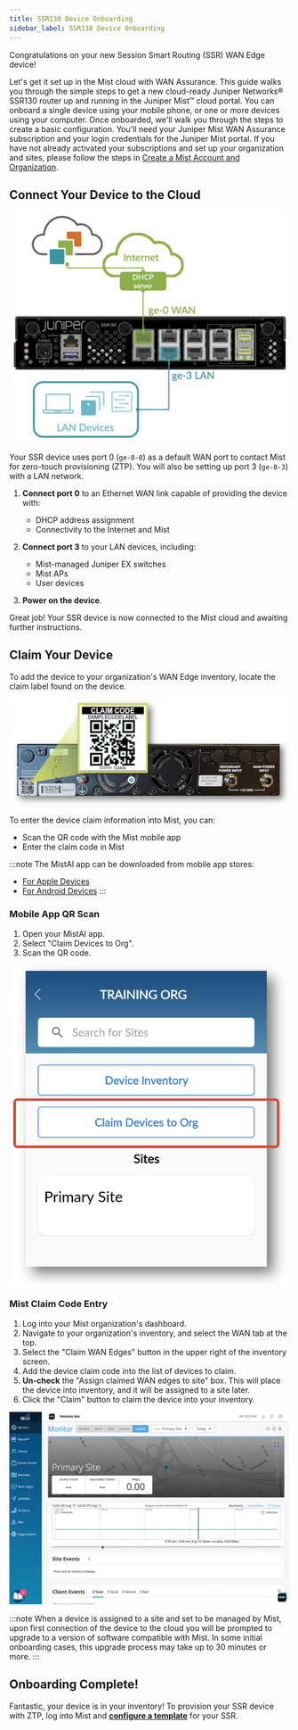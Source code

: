 ```yaml
---
title: SSR130 Device Onboarding
sidebar_label: SSR130 Device Onboarding
---
```


Congratulations on your new Session Smart Routing (SSR) WAN Edge device!

Let's get it set up in the Mist cloud with WAN Assurance. This guide walks you through the simple steps to get a new cloud-ready Juniper Networks® SSR130 router up and running in the Juniper Mist™ cloud portal. You can onboard a single device using your mobile phone, or one or more devices using your computer. Once onboarded, we'll walk you through the steps to create a basic configuration.
You'll need your Juniper Mist WAN Assurance subscription and your login credentials for the Juniper Mist portal. If you have not already activated your subscriptions and set up your organization and sites, please follow the steps in [Create a Mist Account and Organization](https://www.juniper.net/documentation/us/en/quick-start/software/mist/quick-start/mist-quick-start/product-quick-start/topics/topic-map/step-1-begin.html). 

## Connect Your Device to the Cloud

![Device Connections](/img/intro_wa_ssr130_quickstart_1.png)

Your SSR device uses port 0 (`ge-0-0`) as a default WAN port to contact Mist for zero-touch provisioning (ZTP). You will also be setting up port 3 (`ge-0-3`) with a LAN network.

1. **Connect port 0** to an Ethernet WAN link capable of providing the device with:
    * DHCP address assignment
    * Connectivity to the Internet and Mist

2. **Connect port 3** to your LAN devices, including:
    * Mist-managed Juniper EX switches
    * Mist APs
    * User devices

3. **Power on the device**.

Great job! Your SSR device is now connected to the Mist cloud and awaiting further instructions.

## Claim Your Device

To add the device to your organization's WAN Edge inventory, locate the claim label found on the device.

![Claim Code](/img/intro_wa_ssr130_quickstart_2.png)

To enter the device claim information into Mist, you can:
* Scan the QR code with the Mist mobile app
* Enter the claim code in Mist

:::note
The MistAI app can be downloaded from mobile app stores:
- [For Apple Devices](https://apps.apple.com/us/app/mistai/id1215196902)
- [For Android Devices](https://play.google.com/store/apps/details?id=com.mist.mistify&hl=en_US&gl=US)
:::

### Mobile App QR Scan

1. Open your MistAI app.
2. Select "Claim Devices to Org".
3. Scan the QR code.

![Mist AI App](/img/intro_wa_quickstart_mobile_app.png)

### Mist Claim Code Entry

1. Log into your Mist organization's dashboard.
2. Navigate to your organization's inventory, and select the WAN tab at the top.
3. Select the "Claim WAN Edges" button in the upper right of the inventory screen.
4. Add the device claim code into the list of devices to claim.
5. **Un-check** the "Assign claimed WAN edges to site" box. This will place the device into inventory, and it will be assigned to a site later.
6. Click the "Claim" button to claim the device into your inventory.

![Claim device](/img/intro_wa_quickstart_claim.gif)

:::note
When a device is assigned to a site and set to be managed by Mist, upon first connection of the device to the cloud you will be prompted to upgrade to a version of software compatible with Mist. In some initial onboarding cases, this upgrade process may take up to 30 minutes or more.
:::

## Onboarding Complete!

Fantastic, your device is in your inventory! To provision your SSR device with ZTP, log into Mist and **[configure a template](intro_wa_quickstart_3_templates.md)** for your SSR.
